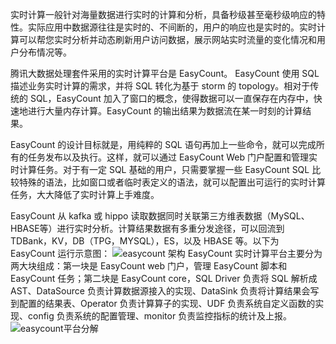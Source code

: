 实时计算一般针对海量数据进行实时的计算和分析，具备秒级甚至毫秒级响应的特性。实际应用中数据源往往是实时的、不间断的，用户的响应也是实时的。实时计算可以帮您实时分析并动态刷新用户访问数据，展示网站实时流量的变化情况和用户分布情况等。

腾讯大数据处理套件采用的实时计算平台是 EasyCount。 EasyCount 使用 SQL 描述业务实时计算的需求，并将 SQL 转化为基于 storm 的 topology。相对于传统的 SQL，EasyCount 加入了窗口的概念，使得数据可以一直保存在内存中，快速地进行大量内存计算。EasyCount 的输出结果为数据流在某一时刻的计算结果。 

EasyCount 的设计目标就是，用纯粹的 SQL 语句再加上一些命令，就可以完成所有的任务发布以及执行。这样，就可以通过 EasyCount Web 门户配置和管理实时计算任务。对于有一定 SQL 基础的用户，只需要掌握一些 EasyCount SQL 比较特殊的语法，比如窗口或者临时表定义的语法，就可以配置出可运行的实时计算任务，大大降低了实时计算上手难度。

EasyCount 从 kafka 或 hippo 读取数据同时关联第三方维表数据（MySQL、HBASE等）进行实时分析。计算结果数据有多重分发途径，可以回流到 TDBank，KV，DB（TPG，MYSQL），ES，以及 HBASE 等。以下为 EasyCount 运行示意图：
![easycount 架构](https://mc.qcloudimg.com/static/img/717630e054a64f874b0c1ce5a38c4648/image.png)
EasyCount 实时计算平台主要分为两大块组成：第一块是 EasyCount web 门户，管理 EasyCount 脚本和 EasyCount 任务；第二块是 EasyCount core，SQL Driver 负责将 SQL 解析成 AST、DataSource 负责计算数据源接入的实现、DataSink 负责将计算结果会写到配置的结果表、Operator 负责计算算子的实现、UDF 负责系统自定义函数的实现、config 负责系统的配置管理、monitor 负责监控指标的统计及上报。
![easycount平台分解](https://mc.qcloudimg.com/static/img/c226ee7a29eab6bfa5b94ecbc6f01c8a/image.png)